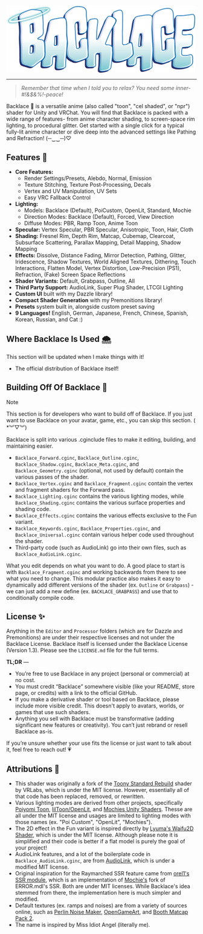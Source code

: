 <p align="left">
  <img src="./.assets/backlace.png" alt="Backlace Logo" width="500"/>
</p>

---

> *Remember that time when I told you to relax? You need some inner-#!&$&%!-peace!*

Backlace 🎀 is a versatile anime (also called "toon", "cel shaded", or "npr") shader for Unity and VRChat. You will find that Backlace is packed with a wide range of features- from anime character shading, to screen-space rim lighting, to procedural glitter. Get started with a single click for a typical fully-lit anime character or dive deep into the advanced settings like Pathing and Refraction! (─‿‿─)♡

## Features 🌈
- **Core Features:**
	- Render Settings/Presets, Alebdo, Normal, Emission
	- Texture Stitching, Texture Post-Processing, Decals
	- Vertex and UV Manipulation, UV Sets
	- Easy VRC Fallback Control
 - **Lighting:**
	 - Models: Backlace (Default), PoiCustom, OpenLit, Standard, Mochie
	 - Direction Modes: Backlace (Default), Forced, View Direction
	 - Diffuse Modes: PBR, Ramp Toon, Anime Toon
- **Specular:** Vertex Specular, PBR Specular, Anisotropic, Toon, Hair, Cloth
- **Shading:** Fresnel Rim, Depth Rim, Matcap, Cubemap, Clearcoat, Subsurface Scattering, Parallax Mapping, Detail Mapping, Shadow Mapping
- **Effects:** Dissolve, Distance Fading, Mirror Detection, Pathing, Glitter, Iridescence, Shadow Textures, World Aligned Textures, Dithering, Touch Interactions, Flatten Model, Vertex Distortion, Low-Precision (PS1), Refraction, (Fake) Screen Space Reflections
- **Shader Variants:** Default, Grabpass, Outline, All
- **Third Party Support:** AudioLink, Super Plug Shader, LTCGI Lighting
- **Custom UI** built with my Dazzle library!
- **Compact Shader Generation** with my Premonitions library!
- **Presets** system built in, alongside custom preset saving
- **9 Languages!** English, German, Japanese, French, Chinese, Spanish, Korean, Russian, and Cat :)

## Where Backlace Is Used 🌨️
This section will be updated when I make things with it!

- The official distribution of Backlace itself!

## Building Off Of Backlace 🫧
> [!NOTE] 
> This section is for developers who want to build off of Backlace. If you just want to use Backlace on your avatar, game, etc., you can skip this section. ( \*︾▽︾)

Backlace is split into various .cginclude files to make it editing, building, and maintaining easier.
- `Backlace_Forward.cginc`, `Backlace_Outline.cginc`, `Backlace_Shadow.cginc`, `Backlace_Meta.cginc`, and `Backlace_Geometry.cginc` (optional, not used by default) contain the various passes of the shader.
- `Backlace_Vertex.cginc` and `Backlace_Fragment.cginc` contain the vertex and fragment shaders for the Forward pass.
- `Backlace_Lighting.cginc` contains the various lighting modes, while `Backlace_Shading.cginc` contains the various surface properties and shading code.
- `Backlace_Effects.cginc` contains the various effects exclusive to the Fun variant.
- `Backlace_Keywords.cginc`, `Backlace_Properties.cginc`, and `Backlace_Universal.cginc` contain various helper code used throughout the shader.
- Third-party code (such as AudioLink) go into their own files, such as `Backlace_AudioLink.cginc`.

What you edit depends on what you want to do. A good place to start is with `Backlace_Fragment.cginc` and working backwards from there to see what you need to change. This modular practice also makes it easy to dynamically add different versions of the shader (ex. `Outline` or `Grabpass`) - we can just add a new define (ex. `BACKLACE_GRABPASS`) and use that to conditionally compile code.

## License ✨
Anything in the `Editor` and `Processor` folders (which are for Dazzle and Premonitions) are under their respective licenses and not under the Backlace License. Backlace itself is licensed under the Backlace License (Version 1.3). Please see the `LICENSE.md` file for the full terms.

**TL;DR** —
- You’re free to use Backlace in any project (personal or commercial) at no cost.
- You must credit “Backlace” somewhere visible (like your README, store page, or credits) with a link to the official GitHub.
- If you make a derivative shader or tool based on Backlace, please include more visible credit. This doesn't apply to avatars, worlds, or games that use such shaders.
- Anything you sell with Backlace must be transformative (adding significant new features or creativity). You can’t just rebrand or resell Backlace as-is.

If you’re unsure whether your use fits the license or just want to talk about it, feel free to reach out! 💗

## Attributions 🎨
- This shader was originally a fork of the [Toony Standard Rebuild](https://github.com/VRLabs/Toony-Standard-Rebuild) shader by VRLabs, which is under the MIT license. However, essentially all of that code has been replaced, removed, or rewritten.
- Various lighting modes are derived from other projects, specifically [Poiyomi Toon](https://github.com/poiyomi/PoiyomiToonShader), [lilToon/OpenLit](https://github.com/lilxyzw/lilToon), and [Mochies Unity Shaders](https://github.com/MochiesCode/Mochies-Unity-Shaders/). Thesse are all under the MIT license and usages are limited to lighting modes with those names (ex. \"Poi Custom\", \"OpenLit\", \"Mochies\").
- The 2D effect in the Fun variant is inspired directly by [Lyuma's Waifu2D Shader](https://github.com/lyuma/LyumaShader), which is under the MIT license. Although  please note it is simplified and their code is better if a flat model is purely the goal of your project!
- AudioLink features, and a lot of the boilerplate code in `Backlace_AudioLink.cginc`, are from [AudioLink](https://github.com/llealloo/audiolink), which is under a modified MIT license.
- Original inspiration for the Raymarched SSR feature came from [orel1's SSR module](github.com/orels1/orels-Unity-Shaders), which is an implementation of [Mochie's](https://github.com/MochiesCode/Mochies-Unity-Shaders/) fork of ERROR.mdl's SSR. Both are under MIT licenses. While Backlace's idea stemmed from there, the implementation here is much simpler and modified.
- Default textures (ex. ramps and noises) are from a variety of sources online, such as [Perlin Noise Maker](http://kitfox.com/projects/perlinNoiseMaker/), [OpenGameArt](https://opengameart.org/), and [Booth Matcap Pack 2](https://booth.pm/ja/items/5755167).
- The name is inspired by Miss Idiot Angel (literally me).